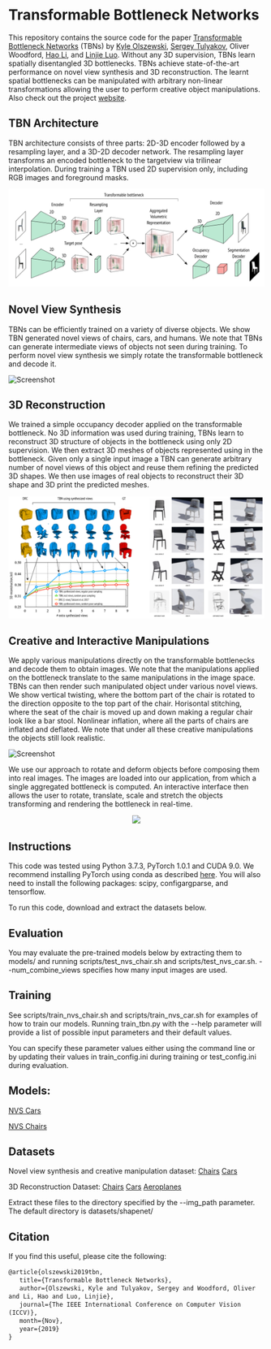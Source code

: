 # Transformable Bottleneck Networks

This repository contains the source code for the paper [Transformable Bottleneck Networks](https://arxiv.org/abs/1904.06458) (TBNs) by [Kyle Olszewski](http://kyleolszewski.com), [Sergey Tulyakov](http://stulyakov.com), Oliver Woodford, [Hao Li](http://hao-li.com), and [Linjie Luo](http://linjieluo.com). Without any 3D supervision, TBNs learn spatially disentangled 3D bottlenecks.  TBNs achieve state-of-the-art performance on novel view synthesis and 3D reconstruction. The learnt spatial bottlenecks can be manipulated with arbitrary non-linear transformations allowing the user to perform creative object manipulations. Also check out the project [website](http://kyleolszewski.com/TB-Networks/).

## TBN Architecture

TBN architecture consists of three parts: 2D-3D encoder followed by a resampling layer, and a 3D-2D decoder network. The resampling layer transforms an encoded bottleneck to the targetview via trilinear interpolation. During training a TBN used 2D supervision only, including RGB images and foreground masks.

![Screenshot](figures/tbn-architecture.png)

## Novel View Synthesis

TBNs can be efficiently trained on a variety of diverse objects. We show TBN generated novel views of chairs, cars, and humans. We note that TBNs can generate intermediate views of objects not seen during training. To perform novel view synthesis we simply rotate the transformable bottleneck and decode it.

![Screenshot](figures/nvs-examples.gif)

## 3D Reconstruction

We trained a simple occupancy decoder applied on the transformable bottleneck. No 3D information was used during training, TBNs learn to reconstruct 3D structure of objects in the bottleneck using only 2D supervision. We then extract 3D meshes of objects represented using in the bottleneck. Given only a single input image a TBN can generate arbitrary number of novel views of this object and reuse them refining the predicted 3D shapes. We then use images of real objects to reconstruct their 3D shape and 3D print the predicted meshes.

![Screenshot](figures/3d-reconstruction.png)

## Creative and Interactive Manipulations

We apply various manipulations directly on the transformable bottlenecks and decode them to obtain images. We note that the manipulations applied on the bottleneck translate to the same manipulations in the image space. TBNs can then render such manipulated object under various novel views. We show vertical twisting, where the bottom part of the chair is rotated to the direction opposite to the top part of the chair. Horisontal stitching, where the seat of the chair is moved up and down making a regular chair look like a bar stool. Nonlinear inflation, where all the parts of chairs are inflated and deflated. We note that under all these creative manipulations the objects still look realistic.

![Screenshot](figures/manipulations.gif)

We use our approach to rotate and deform objects before composing them into real images. The images are loaded into our application, from which a single aggregated bottleneck is computed. An interactive interface then allows the user to rotate, translate, scale and stretch the objects transforming and rendering the bottleneck in real-time. 

<p align="center">
  <img src="figures/interactive-manip.gif">
</p>

## Instructions

This code was tested using Python 3.7.3, PyTorch 1.0.1 and CUDA 9.0. We recommend installing PyTorch using conda as described [here](https://pytorch.org/get-started). You will also need to install the following packages: scipy, configargparse, and tensorflow.

To run this code, download and extract the datasets below.

## Evaluation

You may evaluate the pre-trained models below by extracting them to models/ and running scripts/test_nvs_chair.sh and scripts/test_nvs_car.sh. --num_combine_views specifies how many input images are used.

## Training

See scripts/train_nvs_chair.sh and scripts/train_nvs_car.sh for examples of how to train our models. Running train_tbn.py with the --help parameter will provide a list of possible input parameters and their default values.

You can specify these parameter values either using the command line or by updating their values in train_config.ini during training or test_config.ini during evaluation.

## Models:

[NVS Cars](https://www.dropbox.com/s/rfam89wmqrnptd5/nvs_car.pth?dl=0)

[NVS Chairs](https://www.dropbox.com/s/ik2fyb2idn4p23a/nvs_chair.pth?dl=0)

## Datasets

Novel view synthesis and creative manipulation dataset: [Chairs](https://www.dropbox.com/s/lc01fm5o8dbrp59/nvs_chair.zip?dl=0) [Cars](https://www.dropbox.com/s/b46nobbxcbul1d2/nvs_car.zip?dl=0)

3D Reconstruction Dataset: [Chairs](https://www.dropbox.com/s/82y78wyqo9xrba4/drc_chair.zip?dl=0) [Cars](https://www.dropbox.com/s/d6igpmapbsuxtad/drc_car.zip?dl=0) [Aeroplanes](https://www.dropbox.com/s/ppkig8xos1bo5an/drc_aero.zip?dl=0)

Extract these files to the directory specified by the --img_path parameter. The default directory is datasets/shapenet/

## Citation

If you find this useful, please cite the following:
```
@article{olszewski2019tbn,
   title={Transformable Bottleneck Networks},
   author={Olszewski, Kyle and Tulyakov, Sergey and Woodford, Oliver and Li, Hao and Luo, Linjie},
   journal={The IEEE International Conference on Computer Vision (ICCV)},
   month={Nov},
   year={2019}
}
